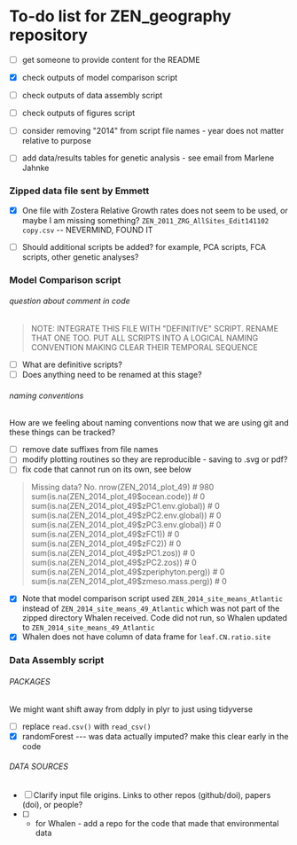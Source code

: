 # To-do list for ZEN_geography repository

- [ ] get someone to provide content for the README
- [X] check outputs of model comparison script
- [ ] check outputs of data assembly script
- [ ] check outputs of figures script
- [ ] consider removing "2014" from script file names - year does not matter relative to purpose
- [ ] add data/results tables for genetic analysis - see email from Marlene Jahnke



### Zipped data file sent by Emmett
- [X] One file with Zostera Relative Growth rates does not seem to be used, or maybe I am missing something?  `ZEN_2011_ZRG_AllSites_Edit141102 copy.csv` -- NEVERMIND, FOUND IT
- [ ] Should additional scripts be added? for example, PCA scripts, FCA scripts, other genetic analyses?



### Model Comparison script
###### question about comment in code
> NOTE: INTEGRATE THIS FILE WITH "DEFINITIVE" SCRIPT. RENAME THAT ONE TOO.
 PUT ALL SCRIPTS INTO A LOGICAL NAMING CONVENTION MAKING CLEAR THEIR TEMPORAL SEQUENCE

- [ ] What are definitive scripts? 
- [ ] Does anything need to be renamed at this stage?
###### naming conventions
How are we feeling about naming conventions now that we are using git and these things can be tracked?
- [ ] remove date suffixes from file names
- [ ] modify plotting routines so they are reproducible - saving to .svg or pdf?
- [ ] fix code that cannot run on its own, see below
> Missing data? No.
nrow(ZEN_2014_plot_49) # 980
sum(is.na(ZEN_2014_plot_49$ocean.code)) # 0
sum(is.na(ZEN_2014_plot_49$zPC1.env.global)) # 0
sum(is.na(ZEN_2014_plot_49$zPC2.env.global)) # 0
sum(is.na(ZEN_2014_plot_49$zPC3.env.global)) # 0
sum(is.na(ZEN_2014_plot_49$zFC1)) # 0
sum(is.na(ZEN_2014_plot_49$zFC2)) # 0
sum(is.na(ZEN_2014_plot_49$zPC1.zos)) # 0
sum(is.na(ZEN_2014_plot_49$zPC2.zos)) # 0
sum(is.na(ZEN_2014_plot_49$zperiphyton.perg)) # 0
sum(is.na(ZEN_2014_plot_49$zmeso.mass.perg)) # 0

- [X] Note that model comparison script used `ZEN_2014_site_means_Atlantic` instead of `ZEN_2014_site_means_49_Atlantic` which was not part of the zipped directory Whalen received. Code did not run, so Whalen updated to `ZEN_2014_site_means_49_Atlantic`
- [X] Whalen does not have column of data frame for `leaf.CN.ratio.site`

### Data Assembly script
###### PACKAGES
We might want shift away from ddply in plyr to just using tidyverse
- [ ] replace `read.csv()` with `read_csv()`
- [X] randomForest --- was data actually imputed? make this clear early in the code

###### DATA SOURCES
- [ ] Clarify input file origins. Links to other repos (github/doi), papers (doi), or people?
- [ ] * for Whalen - add a repo for the code that made that environmental data

